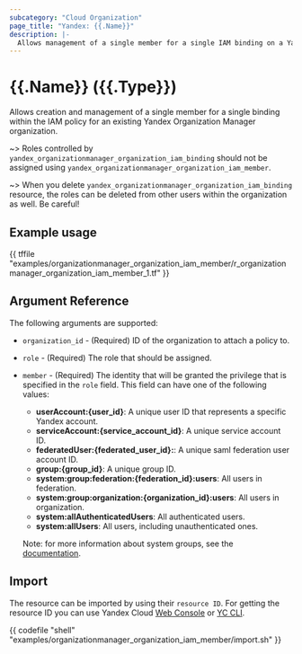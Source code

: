 ```yaml
---
subcategory: "Cloud Organization"
page_title: "Yandex: {{.Name}}"
description: |-
  Allows management of a single member for a single IAM binding on a Yandex Cloud Organization Manager organization.
---
```


# {{.Name}} ({{.Type}})

Allows creation and management of a single member for a single binding within the IAM policy for an existing Yandex Organization Manager organization.

~> Roles controlled by `yandex_organizationmanager_organization_iam_binding` should not be assigned using `yandex_organizationmanager_organization_iam_member`.

~> When you delete `yandex_organizationmanager_organization_iam_binding` resource, the roles can be deleted from other users within the organization as well. Be careful!

## Example usage

{{ tffile "examples/organizationmanager_organization_iam_member/r_organizationmanager_organization_iam_member_1.tf" }}

## Argument Reference

The following arguments are supported:

* `organization_id` - (Required) ID of the organization to attach a policy to.

* `role` - (Required) The role that should be assigned.

* `member` - (Required) The identity that will be granted the privilege that is specified in the `role` field. This field can have one of the following values:
  * **userAccount:{user_id}**: A unique user ID that represents a specific Yandex account.
  * **serviceAccount:{service_account_id}**: A unique service account ID.
  * **federatedUser:{federated_user_id}:**: A unique saml federation user account ID.
  * **group:{group_id}**: A unique group ID.
  * **system:group:federation:{federation_id}:users**: All users in federation.
  * **system:group:organization:{organization_id}:users**: All users in organization.
  * **system:allAuthenticatedUsers**: All authenticated users.
  * **system:allUsers**: All users, including unauthenticated ones.

  Note: for more information about system groups, see the [documentation](https://yandex.cloud/docs/iam/concepts/access-control/system-group).


## Import

The resource can be imported by using their `resource ID`. For getting the resource ID you can use Yandex Cloud [Web Console](https://console.yandex.cloud) or [YC CLI](https://yandex.cloud/docs/cli/quickstart).

{{ codefile "shell" "examples/organizationmanager_organization_iam_member/import.sh" }}
